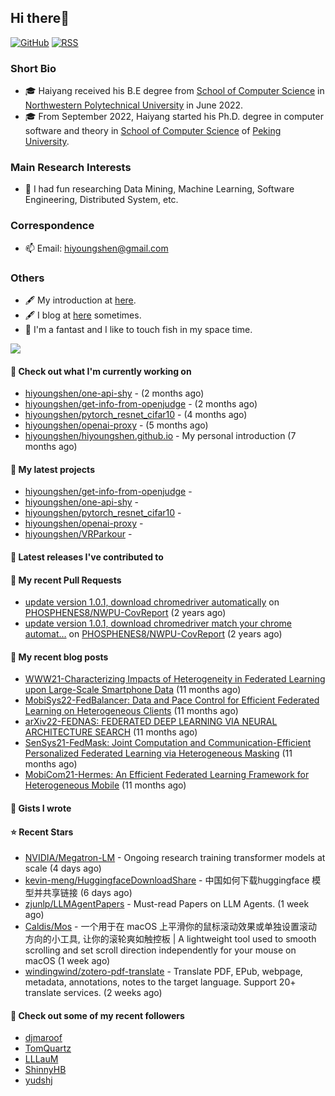 ## Hi there👋
[![GitHub](https://img.shields.io/badge/dynamic/json?logo=github&label=GitHub&labelColor=495867&color=495867&query=%24.data.totalSubs&url=https%3A%2F%2Fapi.spencerwoo.com%2Fsubstats%2F%3Fsource%3Dgithub%26queryKey%3Dhayschan&style=flat-square)](https://github.com/hiyoungshen)
[![RSS](https://img.shields.io/badge/dynamic/json?logo=rss&logoColor=white&label=RSS&labelColor=95B8D1&color=95B8D1&query=%24.data.totalSubs&url=https%3A%2F%2Fapi.spencerwoo.com%2Fsubstats%2F%3Fsource%3Dfeedly%257Cinoreader%257CfeedsPub%26queryKey%3Dhttps://haysc.tech/feed.xml&style=flat-square)](https://hiyoungshen.github.io/)

### Short Bio
- 🎓 Haiyang received his B.E degree from [School of Computer Science](https://jsj.nwpu.edu.cn/) in [Northwestern Polytechnical University](https://www.nwpu.edu.cn/) in June 2022.
- 🎓 From September 2022, Haiyang started his Ph.D. degree in computer software and theory in [School of Computer Science](https://cs.pku.edu.cn/) of [Peking University](https://www.pku.edu.cn/).

### Main Research Interests
- 🌱 I had fun researching Data Mining, Machine Learning, Software Engineering, Distributed System, etc.

### Correspondence
- 📫 Email: [hiyoungshen@gmail.com](mailto:hiyoungshen@gmail.com)

### Others
- 🖋 My introduction at [here](https://intro.bestshy.top).
- 🖋 I blog at [here](https://blog.bestshy.top) sometimes.
- 🤔 I'm a fantast and I like to touch fish in my space time.

<img align="center" src="https://github-readme-stats.vercel.app/api?username=hiyoungshen&show_icons=true&icon_color=CE1D2D&text_color=718096&bg_color=ffffff&hide_title=true" />

#### 👷 Check out what I'm currently working on

- [hiyoungshen/one-api-shy](https://github.com/hiyoungshen/one-api-shy) -  (2 months ago)
- [hiyoungshen/get-info-from-openjudge](https://github.com/hiyoungshen/get-info-from-openjudge) -  (2 months ago)
- [hiyoungshen/pytorch_resnet_cifar10](https://github.com/hiyoungshen/pytorch_resnet_cifar10) -  (4 months ago)
- [hiyoungshen/openai-proxy](https://github.com/hiyoungshen/openai-proxy) -  (5 months ago)
- [hiyoungshen/hiyoungshen.github.io](https://github.com/hiyoungshen/hiyoungshen.github.io) - My personal introduction (7 months ago)

#### 🌱 My latest projects

- [hiyoungshen/get-info-from-openjudge](https://github.com/hiyoungshen/get-info-from-openjudge) - 
- [hiyoungshen/one-api-shy](https://github.com/hiyoungshen/one-api-shy) - 
- [hiyoungshen/pytorch_resnet_cifar10](https://github.com/hiyoungshen/pytorch_resnet_cifar10) - 
- [hiyoungshen/openai-proxy](https://github.com/hiyoungshen/openai-proxy) - 
- [hiyoungshen/VRParkour](https://github.com/hiyoungshen/VRParkour) - 

#### 🔭 Latest releases I've contributed to


#### 🔨 My recent Pull Requests

- [update version 1.0.1, download chromedriver automatically](https://github.com/PHOSPHENES8/NWPU-CovReport/pull/2) on [PHOSPHENES8/NWPU-CovReport](https://github.com/PHOSPHENES8/NWPU-CovReport) (2 years ago)
- [update version 1.0.1, download chromedriver match your chrome automat…](https://github.com/PHOSPHENES8/NWPU-CovReport/pull/1) on [PHOSPHENES8/NWPU-CovReport](https://github.com/PHOSPHENES8/NWPU-CovReport) (2 years ago)

#### 📜 My recent blog posts

- [WWW21-Characterizing Impacts of Heterogeneity in Federated Learning upon Large-Scale Smartphone Data](https://hiyoungshen.github.io/2022/12/25/www21-characterizing-impacts-of-heterogeneity-in-federated-learning-upon-large-scale-smartphone-data/) (11 months ago)
- [MobiSys22-FedBalancer: Data and Pace Control for Efficient Federated Learning on Heterogeneous Clients](https://hiyoungshen.github.io/2022/12/24/mobisys-fedbalancer-data-and-pace-control-for-efficient-federated-learning-on-heterogeneous-clients/) (11 months ago)
- [arXiv22-FEDNAS: FEDERATED DEEP LEARNING VIA NEURAL ARCHITECTURE SEARCH](https://hiyoungshen.github.io/2022/12/24/arxiv22-fednas-federated-deep-learning-via-neural-architecture-search/) (11 months ago)
- [SenSys21-FedMask: Joint Computation and Communication-Efficient Personalized Federated Learning via Heterogeneous Masking](https://hiyoungshen.github.io/2022/12/24/sensys21-fedmask-joint-computation-and-communication-efficient-personalized-federated-learning-via-heterogeneous-masking/) (11 months ago)
- [MobiCom21-Hermes: An Efficient Federated Learning Framework for Heterogeneous Mobile](https://hiyoungshen.github.io/2022/12/23/mobicom21-hermes-an-efficient-federated-learning-framework-for-heterogeneous-mobile-clients/) (11 months ago)

#### 📓 Gists I wrote


#### ⭐ Recent Stars

- [NVIDIA/Megatron-LM](https://github.com/NVIDIA/Megatron-LM) - Ongoing research training transformer models at scale (4 days ago)
- [kevin-meng/HuggingfaceDownloadShare](https://github.com/kevin-meng/HuggingfaceDownloadShare) - 中国如何下载huggingface 模型并共享链接 (6 days ago)
- [zjunlp/LLMAgentPapers](https://github.com/zjunlp/LLMAgentPapers) - Must-read Papers on LLM Agents. (1 week ago)
- [Caldis/Mos](https://github.com/Caldis/Mos) - 一个用于在 macOS 上平滑你的鼠标滚动效果或单独设置滚动方向的小工具, 让你的滚轮爽如触控板  |  A lightweight tool used to smooth scrolling and set scroll direction independently for your mouse on macOS (1 week ago)
- [windingwind/zotero-pdf-translate](https://github.com/windingwind/zotero-pdf-translate) - Translate PDF, EPub, webpage, metadata, annotations, notes to the target language. Support 20&#43; translate services. (2 weeks ago)

#### 👯 Check out some of my recent followers

- [djmaroof](https://github.com/djmaroof)
- [TomQuartz](https://github.com/TomQuartz)
- [LLLauM](https://github.com/LLLauM)
- [ShinnyHB](https://github.com/ShinnyHB)
- [yudshj](https://github.com/yudshj)


